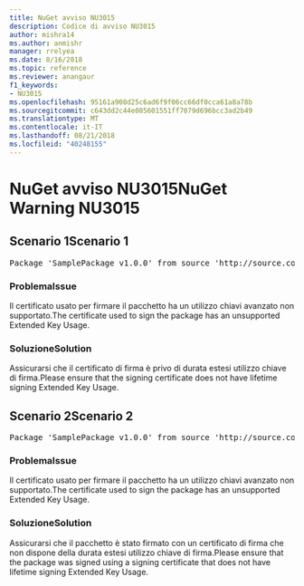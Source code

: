 ```yaml
---
title: NuGet avviso NU3015
description: Codice di avviso NU3015
author: mishra14
ms.author: anmishr
manager: rrelyea
ms.date: 8/16/2018
ms.topic: reference
ms.reviewer: anangaur
f1_keywords:
- NU3015
ms.openlocfilehash: 95161a908d25c6ad6f9f06cc66df0cca61a8a78b
ms.sourcegitcommit: c643dd2c44e085601551ff7079d696bcc3ad2b49
ms.translationtype: MT
ms.contentlocale: it-IT
ms.lasthandoff: 08/21/2018
ms.locfileid: "40248155"
---
```

# <a name="nuget-warning-nu3015"></a><span data-ttu-id="19d6b-103">NuGet avviso NU3015</span><span class="sxs-lookup"><span data-stu-id="19d6b-103">NuGet Warning NU3015</span></span>

## <a name="scenario-1"></a><span data-ttu-id="19d6b-104">Scenario 1</span><span class="sxs-lookup"><span data-stu-id="19d6b-104">Scenario 1</span></span>

<pre>Package 'SamplePackage v1.0.0' from source 'http://source.com/index.json': The lifetime signing EKU in the primary signature's certificate is not supported.</pre>

### <a name="issue"></a><span data-ttu-id="19d6b-105">Problema</span><span class="sxs-lookup"><span data-stu-id="19d6b-105">Issue</span></span>

<span data-ttu-id="19d6b-106">Il certificato usato per firmare il pacchetto ha un utilizzo chiavi avanzato non supportato.</span><span class="sxs-lookup"><span data-stu-id="19d6b-106">The certificate used to sign the package has an unsupported Extended Key Usage.</span></span>


### <a name="solution"></a><span data-ttu-id="19d6b-107">Soluzione</span><span class="sxs-lookup"><span data-stu-id="19d6b-107">Solution</span></span>

<span data-ttu-id="19d6b-108">Assicurarsi che il certificato di firma è privo di durata estesi utilizzo chiave di firma.</span><span class="sxs-lookup"><span data-stu-id="19d6b-108">Please ensure that the signing certificate does not have lifetime signing Extended Key Usage.</span></span>



## <a name="scenario-2"></a><span data-ttu-id="19d6b-109">Scenario 2</span><span class="sxs-lookup"><span data-stu-id="19d6b-109">Scenario 2</span></span>

<pre>Package 'SamplePackage v1.0.0' from source 'http://source.com/index.json': The lifetime signing EKU in the signing certificate is not supported.</pre>

### <a name="issue"></a><span data-ttu-id="19d6b-110">Problema</span><span class="sxs-lookup"><span data-stu-id="19d6b-110">Issue</span></span>

<span data-ttu-id="19d6b-111">Il certificato usato per firmare il pacchetto ha un utilizzo chiavi avanzato non supportato.</span><span class="sxs-lookup"><span data-stu-id="19d6b-111">The certificate used to sign the package has an unsupported Extended Key Usage.</span></span>


### <a name="solution"></a><span data-ttu-id="19d6b-112">Soluzione</span><span class="sxs-lookup"><span data-stu-id="19d6b-112">Solution</span></span>

<span data-ttu-id="19d6b-113">Assicurarsi che il pacchetto è stato firmato con un certificato di firma che non dispone della durata estesi utilizzo chiave di firma.</span><span class="sxs-lookup"><span data-stu-id="19d6b-113">Please ensure that the package was signed using a signing certificate that does not have lifetime signing Extended Key Usage.</span></span>


